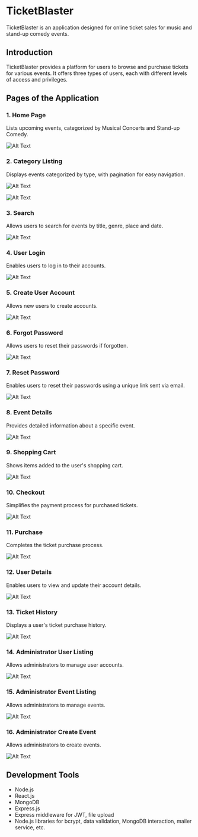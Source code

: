 # TicketBlaster

TicketBlaster is an application designed for online ticket sales for music and stand-up comedy events.

## Introduction

TicketBlaster provides a platform for users to browse and purchase tickets for various events. It offers three types of users, each with different levels of access and privileges.

## Pages of the Application

### 1. Home Page

Lists upcoming events, categorized by Musical Concerts and Stand-up Comedy.

![Alt Text](https://i.imgur.com/c576Bfg.png)

### 2. Category Listing

Displays events categorized by type, with pagination for easy navigation.

![Alt Text](https://i.imgur.com/2nIqjft.png)

![Alt Text](https://i.imgur.com/IHqAJ6e.png)

### 3. Search

Allows users to search for events by title, genre, place and date.

![Alt Text](https://i.imgur.com/G8QoQ0L.png)

### 4. User Login

Enables users to log in to their accounts.

![Alt Text](https://i.imgur.com/On3dQfG.png)

### 5. Create User Account

Allows new users to create accounts.

![Alt Text](https://i.imgur.com/CadZt59.png)

### 6. Forgot Password

Allows users to reset their passwords if forgotten.

![Alt Text](https://i.imgur.com/2giFTy6.png)

### 7. Reset Password

Enables users to reset their passwords using a unique link sent via email.

![Alt Text](https://i.imgur.com/xxeamXm.png)

### 8. Event Details

Provides detailed information about a specific event.

![Alt Text](https://i.imgur.com/AwzGjQQ.png)

### 9. Shopping Cart

Shows items added to the user's shopping cart.

![Alt Text](https://i.imgur.com/gQ6d0Q0.png)

### 10. Checkout

Simplifies the payment process for purchased tickets.

![Alt Text](https://i.imgur.com/JAPY5IP.png)

### 11. Purchase

Completes the ticket purchase process.

![Alt Text](https://i.imgur.com/giNbWdh.png)

### 12. User Details

Enables users to view and update their account details.

![Alt Text](https://i.imgur.com/ilWsc7h.png)

### 13. Ticket History

Displays a user's ticket purchase history.

![Alt Text](https://i.imgur.com/Z2GjLUx.png)

### 14. Administrator User Listing

Allows administrators to manage user accounts.

![Alt Text](https://i.imgur.com/PAmlELe.png)

### 15. Administrator Event Listing

Allows administrators to manage events.

![Alt Text](https://i.imgur.com/bb4wFDC.png)

### 16. Administrator Create Event

Allows administrators to create events.

![Alt Text](https://i.imgur.com/NsdXDQh.png)

## Development Tools

- Node.js
- React.js
- MongoDB
- Express.js
- Express middleware for JWT, file upload
- Node.js libraries for bcrypt, data validation, MongoDB interaction, mailer service, etc.
